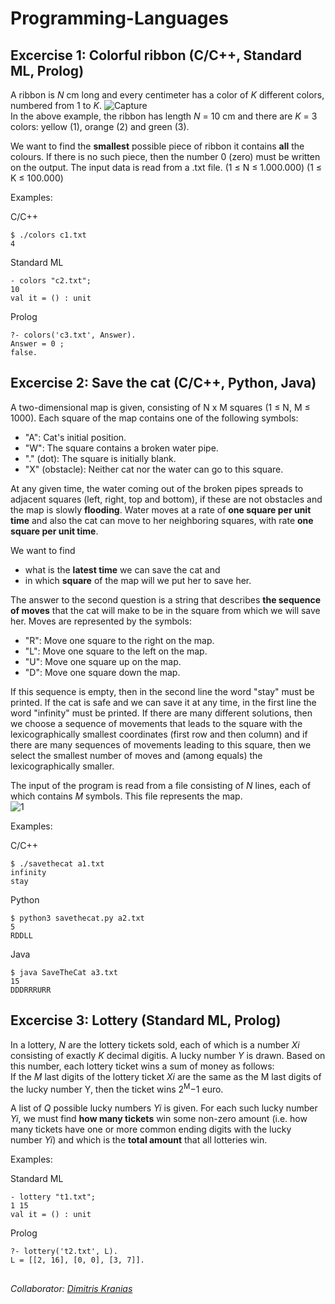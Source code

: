 # Programming-Languages

## Excercise 1: Colorful ribbon (C/C++, Standard ML, Prolog)
Α ribbon is *N* cm long and every centimeter has a color of *K* different colors, numbered from 1 to *K*.
![Capture](https://user-images.githubusercontent.com/50949470/112297252-585ad000-8c9e-11eb-866c-e203617caa62.PNG)<br>
In the above example, the ribbon has length *N* = 10 cm and there are *K* = 3 colors: yellow (1), orange (2) and green (3).

We want to find the **smallest** possible piece of ribbon it contains **all** the colours. If there is no such piece, then the number 0 (zero) must be written on the output.
The input data is read from a .txt file. (1 ≤ Ν ≤ 1.000.000) (1 ≤ Κ ≤ 100.000)

Examples:

C/C++
```
$ ./colors c1.txt
4
```
Standard ML
```
- colors "c2.txt";
10
val it = () : unit
```
Prolog
```
?- colors('c3.txt', Answer).
Answer = 0 ;
false.
```

## Excercise 2: Save the cat (C/C++, Python, Java)
A two-dimensional map is given, consisting of N x M squares (1 ≤ N, M ≤ 1000). Each square of the map contains one of the following symbols:
* "A": Cat's initial position.
* "W": The square contains a broken water pipe.
* "." (dot): The square is initially blank.
* "X" (obstacle): Neither cat nor the water can go to this square.

At any given time, the water coming out of the broken pipes spreads to adjacent squares (left, right, top and bottom), if these are not obstacles and the map is slowly **flooding**. Water moves at a rate of **one square per unit time** and also the cat can move to her neighboring squares, with rate **one square per unit time**.

We want to find
* what is the **latest time** we can save the cat and
* in which **square** of the map will we put her to save her.

The answer to the second question is a string that describes **the sequence of moves** that the cat will make to be in the square from which we will save her. Moves are represented by the symbols:
* "R": Move one square to the right on the map.
* "L": Move one square to the left on the map.
* "U": Move one square up on the map.
* "D": Move one square down the map.

If this sequence is empty, then in the second line the word "stay" must be printed. If the cat is safe and we can save it at any time, in the first line the word "infinity" must be printed. If there are many different solutions, then we choose a sequence of movements that leads to the square with the lexicographically smallest coordinates (first row and then column) and if there are many sequences of movements leading to this square, then we select the smallest number of moves and (among equals) the lexicographically smaller.

The input of the program is read from a file consisting of *N* lines, each of which contains *M* symbols. This file represents the map.<br>
![1](https://user-images.githubusercontent.com/50949470/112302154-6b23d380-8ca3-11eb-80ff-5d260f98629a.png)

Examples:

C/C++
```
$ ./savethecat a1.txt
infinity
stay
```
Python
```
$ python3 savethecat.py a2.txt
5
RDDLL
```
Java
```
$ java SaveTheCat a3.txt
15
DDDRRRURR
```

## Excercise 3: Lottery (Standard ML, Prolog)
In a lottery, *N* are the lottery tickets sold, each of which is a number *Xi* consisting of exactly *K* decimal digitis. A lucky number *Y* is drawn. Based on this number, each lottery ticket wins a sum of money as follows:<br>
If the *M* last digits of the lottery ticket *Xi* are the same as the M last digits of the lucky number Y, then the ticket wins 2<sup>Μ</sup>−1 euro.

A list of *Q* possible lucky numbers *Yi* is given. For each such lucky number *Yi*, we must find **how many tickets** win some non-zero amount
(i.e. how many tickets have one or more common ending digits with the lucky number *Yi*) and which is the **total amount** that all lotteries win.

Examples:

Standard ML
```
- lottery "t1.txt";
1 15
val it = () : unit
```
Prolog
```
?- lottery('t2.txt', L).
L = [[2, 16], [0, 0], [3, 7]].
```
##
*Collaborator: [Dimitris Kranias](https://github.com/dimitriskranias)*

